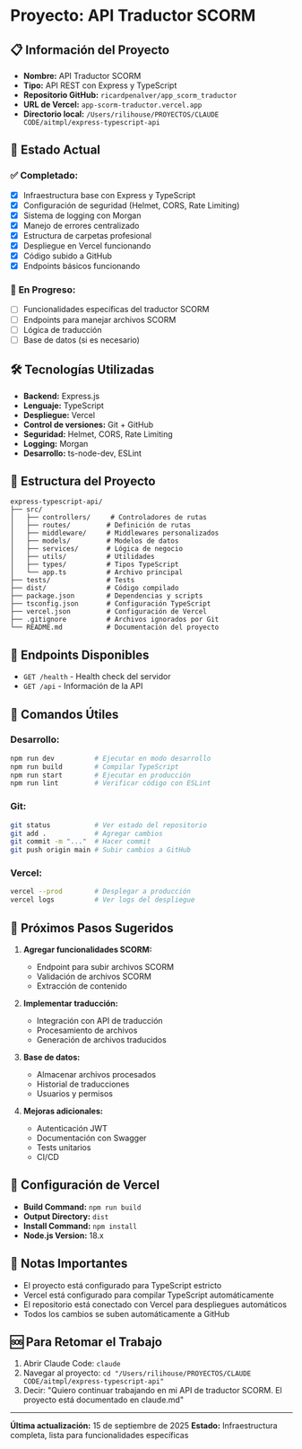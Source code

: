 # Proyecto: API Traductor SCORM

## 📋 **Información del Proyecto**

- **Nombre:** API Traductor SCORM
- **Tipo:** API REST con Express y TypeScript
- **Repositorio GitHub:** `ricardpenalver/app_scorm_traductor`
- **URL de Vercel:** `app-scorm-traductor.vercel.app`
- **Directorio local:** `/Users/rilihouse/PROYECTOS/CLAUDE CODE/aitmpl/express-typescript-api`

## 🚀 **Estado Actual**

### ✅ **Completado:**
- [x] Infraestructura base con Express y TypeScript
- [x] Configuración de seguridad (Helmet, CORS, Rate Limiting)
- [x] Sistema de logging con Morgan
- [x] Manejo de errores centralizado
- [x] Estructura de carpetas profesional
- [x] Despliegue en Vercel funcionando
- [x] Código subido a GitHub
- [x] Endpoints básicos funcionando

### 🔄 **En Progreso:**
- [ ] Funcionalidades específicas del traductor SCORM
- [ ] Endpoints para manejar archivos SCORM
- [ ] Lógica de traducción
- [ ] Base de datos (si es necesario)

## 🛠️ **Tecnologías Utilizadas**

- **Backend:** Express.js
- **Lenguaje:** TypeScript
- **Despliegue:** Vercel
- **Control de versiones:** Git + GitHub
- **Seguridad:** Helmet, CORS, Rate Limiting
- **Logging:** Morgan
- **Desarrollo:** ts-node-dev, ESLint

## 📁 **Estructura del Proyecto**

```
express-typescript-api/
├── src/
│   ├── controllers/     # Controladores de rutas
│   ├── routes/         # Definición de rutas
│   ├── middleware/     # Middlewares personalizados
│   ├── models/         # Modelos de datos
│   ├── services/       # Lógica de negocio
│   ├── utils/          # Utilidades
│   ├── types/          # Tipos TypeScript
│   └── app.ts          # Archivo principal
├── tests/              # Tests
├── dist/               # Código compilado
├── package.json        # Dependencias y scripts
├── tsconfig.json       # Configuración TypeScript
├── vercel.json         # Configuración de Vercel
├── .gitignore          # Archivos ignorados por Git
└── README.md           # Documentación del proyecto
```

## 🔗 **Endpoints Disponibles**

- `GET /health` - Health check del servidor
- `GET /api` - Información de la API

## 🚀 **Comandos Útiles**

### **Desarrollo:**
```bash
npm run dev          # Ejecutar en modo desarrollo
npm run build        # Compilar TypeScript
npm run start        # Ejecutar en producción
npm run lint         # Verificar código con ESLint
```

### **Git:**
```bash
git status           # Ver estado del repositorio
git add .            # Agregar cambios
git commit -m "..."  # Hacer commit
git push origin main # Subir cambios a GitHub
```

### **Vercel:**
```bash
vercel --prod        # Desplegar a producción
vercel logs          # Ver logs del despliegue
```

## 🎯 **Próximos Pasos Sugeridos**

1. **Agregar funcionalidades SCORM:**
   - Endpoint para subir archivos SCORM
   - Validación de archivos SCORM
   - Extracción de contenido

2. **Implementar traducción:**
   - Integración con API de traducción
   - Procesamiento de archivos
   - Generación de archivos traducidos

3. **Base de datos:**
   - Almacenar archivos procesados
   - Historial de traducciones
   - Usuarios y permisos

4. **Mejoras adicionales:**
   - Autenticación JWT
   - Documentación con Swagger
   - Tests unitarios
   - CI/CD

## 🔧 **Configuración de Vercel**

- **Build Command:** `npm run build`
- **Output Directory:** `dist`
- **Install Command:** `npm install`
- **Node.js Version:** 18.x

## 📝 **Notas Importantes**

- El proyecto está configurado para TypeScript estricto
- Vercel está configurado para compilar TypeScript automáticamente
- El repositorio está conectado con Vercel para despliegues automáticos
- Todos los cambios se suben automáticamente a GitHub

## 🆘 **Para Retomar el Trabajo**

1. Abrir Claude Code: `claude`
2. Navegar al proyecto: `cd "/Users/rilihouse/PROYECTOS/CLAUDE CODE/aitmpl/express-typescript-api"`
3. Decir: "Quiero continuar trabajando en mi API de traductor SCORM. El proyecto está documentado en claude.md"

---

**Última actualización:** 15 de septiembre de 2025
**Estado:** Infraestructura completa, lista para funcionalidades específicas
